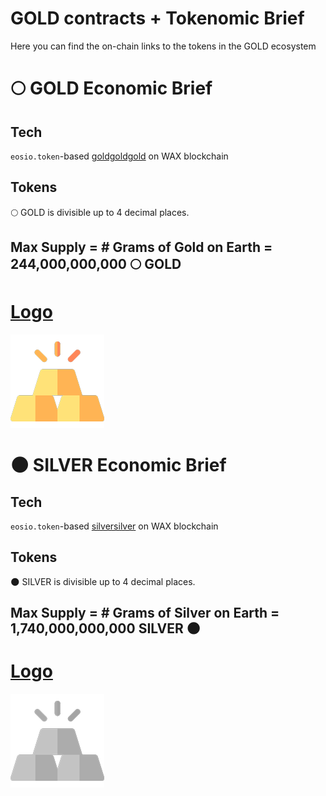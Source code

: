 # GOLD contracts + Tokenomic Brief

Here you can find the on-chain links to the tokens in the GOLD ecosystem 

# 🌕 GOLD Economic Brief

## Tech
`eosio.token`-based [goldgoldgold](https://wax.bloks.io/account/goldgoldgold) on WAX blockchain

## Tokens

🌕 GOLD is divisible up to 4 decimal places.

## Max Supply = # Grams of Gold on Earth = 244,000,000,000 🌕 GOLD 


# [Logo](https://raw.githubusercontent.com/eoscafe/eos-airdrops/master/logos/gold.png)

![GOLD Token Logo](https://raw.githubusercontent.com/eoscafe/eos-airdrops/master/logos/gold.png)


# 🌑 SILVER Economic Brief

## Tech
`eosio.token`-based [silversilver](https://wax.bloks.io/account/silversilver) on WAX blockchain

## Tokens

🌑 SILVER is divisible up to 4 decimal places.

## Max Supply = # Grams of Silver on Earth = 1,740,000,000,000 SILVER 🌑


# [Logo](https://raw.githubusercontent.com/eoscafe/eos-airdrops/master/logos/silver.png)

![SILVER Token Logo](https://raw.githubusercontent.com/eoscafe/eos-airdrops/master/logos/silver.png)
